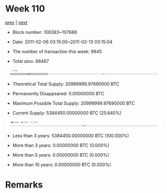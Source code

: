 # Week 110

[prev](week0109.md) | [next](week0111.md)

- Block number: 106383~107688

- Date: 2011-02-06 03:15:05~2011-02-13 03:15:04

- The number of transaction this week: 9845

- Total utxo: 88467

![](../images/mined_week0110.png)

- Theoretical Total Supply: 20999999.97690000 BTC

- Permanently Disappeared: 0.00000000 BTC

- Maximum Possible Total Supply: 20999999.97690000 BTC

- Current Supply: 5384450.00000000 BTC (25.640%)

![](../images/year_week0110.png)


- Less than 3 years: 5384450.00000000 BTC (100.000%)

- More than 3 years: 0.00000000 BTC (0.000%)

- More than 5 years: 0.00000000 BTC (0.000%)

- More than 10 years: 0.00000000 BTC (0.000%)

# Remarks

